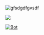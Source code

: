 ![gfsdgdfgvsdf](https://user-images.githubusercontent.com/33583695/52517152-a1c73d00-2c47-11e9-905d-3a54b290ce3b.png)

<p><a href="https://discord.gg/X8bjM87  "><img src="https://discordapp.com/api/guilds/532566913054801927/widget.png?style=banner2"></a></p>
<p><a href="https://discord.gg/X8bjM87  "><img 
# discord.js server adress offical hesaplar 🗡 

 [![Bot](https://img.shields.io/badge/DiscordBot-Yes-green.svg)](https://bot.odar.xyz)


